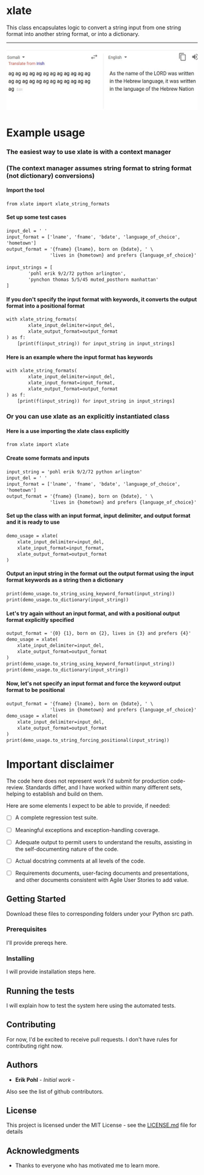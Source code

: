 # xlate


This class encapsulates logic to convert a string input from one string format into another string format, or into a dictionary.

--------------------------------------------

![about as good](https://github.com/ErikPohl-Lot49-Projects/Erik-Pohl-Repo/blob/master/media/google-translate-1401697.jpg "about as good")


# Example usage

### The easiest way to use xlate is with a context manager 
### (The context manager assumes string format to string format (not dictionary) conversions)

#### Import the tool
````
from xlate import xlate_string_formats
````

####  Set up some test cases
````
input_del = ' '
input_format = ['lname', 'fname', 'bdate', 'language_of_choice', 'hometown']
output_format = '{fname} {lname}, born on {bdate}, ' \
                'lives in {hometown} and prefers {language_of_choice}'

input_strings = [
        'pohl erik 9/2/72 python arlington',
        'pynchon thomas 5/5/45 muted_posthorn manhattan'
]
````
#### If you don't specify the input format with keywords, it converts the output format into a positional format
````
with xlate_string_formats(
        xlate_input_delimiter=input_del,
        xlate_output_format=output_format
) as f:
    [print(f(input_string)) for input_string in input_strings]
````

#### Here is an example where the input format has keywords
````
with xlate_string_formats(
        xlate_input_delimiter=input_del,
        xlate_input_format=input_format,
        xlate_output_format=output_format
) as f:
    [print(f(input_string)) for input_string in input_strings]
````

### Or you can use xlate as an explicitly instantiated class

#### Here is a use importing the xlate class explicitly
```
from xlate import xlate
```

#### Create some formats and inputs
````
input_string = 'pohl erik 9/2/72 python arlington'
input_del = ' '
input_format = ['lname', 'fname', 'bdate', 'language_of_choice', 'hometown']
output_format = '{fname} {lname}, born on {bdate}, ' \
                'lives in {hometown} and prefers {language_of_choice}'
````

#### Set up the class with an input format, input delimiter, and output format and it is ready to use
```
demo_usage = xlate(
    xlate_input_delimiter=input_del,
    xlate_input_format=input_format,
    xlate_output_format=output_format
)
```

#### Output an input string in the format out the output format using the input format keywords as a string then a dictionary
````
print(demo_usage.to_string_using_keyword_format(input_string))
print(demo_usage.to_dictionary(input_string))
````

#### Let's try again without an input format, and with a positional output format explicitly specified
````
output_format = '{0} {1}, born on {2}, lives in {3} and prefers {4}'
demo_usage = xlate(
    xlate_input_delimiter=input_del,
    xlate_output_format=output_format
)
print(demo_usage.to_string_using_keyword_format(input_string))
print(demo_usage.to_dictionary(input_string))
````

#### Now, let's not specify an input format and force the keyword output format to be positional
````
output_format = '{fname} {lname}, born on {bdate}, ' \
                'lives in {hometown} and prefers {language_of_choice}'
demo_usage = xlate(
    xlate_input_delimiter=input_del,
    xlate_output_format=output_format
)
print(demo_usage.to_string_forcing_positional(input_string))
````

# Important disclaimer

The code here does not represent work I'd submit for production code-review.  Standards differ, and I have worked within many different
sets, helping to establish and build on them.

Here are some elements I expect to be able to provide, if needed:
- [ ] A complete regression test suite.
- [ ] Meaningful exceptions and exception-handling coverage.
- [ ] Adequate output to permit users to understand the results, assisting in the self-documenting nature of the code.
- [ ] Actual docstring comments at all levels of the code.
- [ ] Requirements documents, user-facing documents and presentations, and other documents consistent with Agile User Stories to add value.


## Getting Started

Download these files to corresponding folders under your Python src path.

### Prerequisites

I'll provide prereqs here.

### Installing

I will provide installation steps here.

## Running the tests

I will explain how to test the system here using the automated tests.

## Contributing

For now, I'd be excited to receive pull requests.  I don't have rules for contributing right now.

## Authors

* **Erik Pohl** - *Initial work* - 

Also see the list of github contributors.

## License

This project is licensed under the MIT License - see the [LICENSE.md](LICENSE.md) file for details

## Acknowledgments

* Thanks to everyone who has motivated me to learn more.
